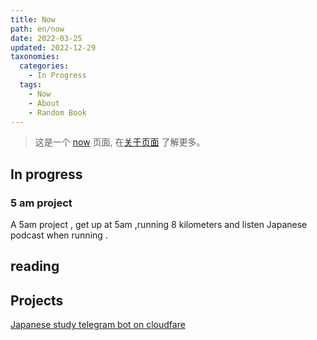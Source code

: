 ```yaml
---
title: Now
path: en/now
date: 2022-03-25
updated: 2022-12-29
taxonomies:
  categories:
    - In Progress
  tags:
    - Now
    - About
    - Random Book
---
```


> 这是一个 [now](https://nownownow.com/about) 页面, 在[关于页面](/content/pages/about.md)
> 了解更多。

<!-- more -->

## In progress

### 5 am project 
A 5am project , get up at 5am ,running 8 kilometers and listen Japanese podcast when running . 

## reading


## Projects
[Japanese study telegram bot on cloudfare](https://github.com/erzhiqianyi/telgram-bot-on-cloudfare)
